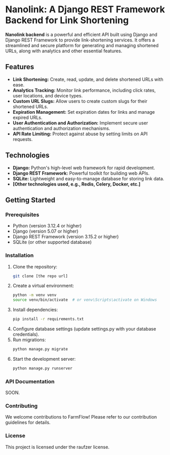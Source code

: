 # Nanolink: A Django REST Framework Backend for Link Shortening

**Nanolink backend** is a powerful and efficient API built using Django and Django REST Framework to provide link-shortening services. It offers a streamlined and secure platform for generating and managing shortened URLs, along with analytics and other essential features.

## Features

* **Link Shortening:** Create, read, update, and delete shortened URLs with ease.
* **Analytics Tracking:** Monitor link performance, including click rates, user locations, and device types.
* **Custom URL Slugs:** Allow users to create custom slugs for their shortened URLs.
* **Expiration Management:** Set expiration dates for links and manage expired URLs.
* **User Authentication and Authorization:** Implement secure user authentication and authorization mechanisms.
* **API Rate Limiting:** Protect against abuse by setting limits on API requests.

## Technologies

* **Django:** Python's high-level web framework for rapid development.
* **Django REST Framework:** Powerful toolkit for building web APIs.
* **SQLite:** Lightweight and easy-to-manage database for storing link data.
* **[Other technologies used, e.g., Redis, Celery, Docker, etc.]**

## Getting Started

### Prerequisites
* Python (version 3.12.4 or higher)
* Django (version 5.07 or higher)
* Django REST Framework (version 3.15.2 or higher)
* SQLite (or other supported database)

### Installation


1. Clone the repository:
   ```bash
   git clone [the repo url]
2. Create a virtual environment:
   ```bash
   python -m venv venv
   source venv/bin/activate  # or venv\Scripts\activate on Windows
3. Install dependencies:
   ```bash
   pip install -r requirements.txt
4. Configure database settings (update settings.py with your database credentials).
5. Run migrations:
   ```bash
   python manage.py migrate
6. Start the development server:
   ```bash
   python manage.py runserver


### API Documentation
SOON.

### Contributing
We welcome contributions to FarmFlow! Please refer to our contribution guidelines for details.

### License
This project is licensed under the raufzer license.